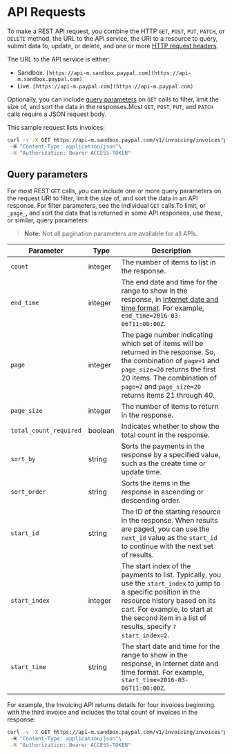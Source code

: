 # API Requests

To make a REST API request, you combine the HTTP `GET`, `POST`, `PUT`, `PATCH`, or `DELETE` method, the URL to the API service, the URI to a resource to query, submit data to, update, or delete, and one or more [HTTP request headers](#http-request-headers).

The URL to the API service is either:

- Sandbox. `[https://api-m.sandbox.paypal.com](https://api-m.sandbox.paypal.com)`
- Live. `[https://api-m.paypal.com](https://api-m.paypal.com)`

Optionally, you can include [query parameters](#query-parameters) on `GET` calls to filter, limit the size of, and sort the data in the responses.Most `GET`, `POST`, `PUT`, and `PATCH` calls require a JSON request body.

This sample request lists invoices:

```bash
curl -v -X GET https://api-m.sandbox.paypal.com/v1/invoicing/invoices?page=3&page_size=4&total_count_required=true\
 -H "Content-Type: application/json"\
 -H "Authorization: Bearer ACCESS-TOKEN"
```

## Query parameters

For most REST `GET` calls, you can include one or more query parameters on the request URI to filter, limit the size of, and sort the data in an API response. For filter parameters, see the individual `GET` calls.To limit, or `_page_`, and sort the data that is returned in some API responses, use these, or similar, query parameters:

> **Note:** Not all pagination parameters are available for all APIs.

| Parameter | Type | Description |
|---|---|---|
| `count` | integer | The number of items to list in the response. | 
| `end_time` | integer | The end date and time for the range to show in the response, in [Internet date and time format](https://tools.ietf.org/html/rfc3339#section-5.6). For example, `end_time=2016-03-06T11:00:00Z`. |
| `page` | integer | The page number indicating which set of items will be returned in the response. So, the combination of `page=1` and `page_size=20` returns the first 20 items. The combination of `page=2` and `page_size=20` returns items 21 through 40. |
| `page_size` | integer | The number of items to return in the response. |
| `total_count_required` | boolean | Indicates whether to show the total count in the response. |
| `sort_by` | string |Sorts the payments in the response by a specified value, such as the create time or update time. |
| `sort_order` | string | Sorts the items in the response in ascending or descending order. | 
| `start_id` | string | The ID of the starting resource in the response. When results are paged, you can use the `next_id` value as the `start_id` to continue with the next set of results. |
| `start_index` | integer | The start index of the payments to list. Typically, you use the `start_index` to jump to a specific position in the resource history based on its cart. For example, to start at the second item in a list of results, specify `?start_index=2`. | 
| `start_time` | string | The start date and time for the range to show in the response, in Internet date and time format. For example, `start_time=2016-03-06T11:00:00Z`. | 

For example, the Invoicing API returns details for four invoices beginning with the third invoice and includes the total count of invoices in the response:

```bash
curl -v -X GET https://api-m.sandbox.paypal.com/v1/invoicing/invoices?page=3&page_size=4&total_count_required=true\
 -H "Content-Type: application/json"\
 -H "Authorization: Bearer ACCESS-TOKEN"
```
